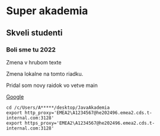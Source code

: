 # Super akademia
## Skveli studenti

### Boli sme tu 2022

Zmena v hrubom texte

Zmena lokalne na tomto riadku.

Pridal som novy raidok vo vetve main

[Google](www.google.com)

```
cd /c/Users/A*****/desktop/JavaAkademia
export http_proxy='EMEA2\A1234567@he202496.emea2.cds.t-internal.com:3128'
export https_proxy='EMEA2\A1234567@he202496.emea2.cds.t-internal.com:3128'
```
